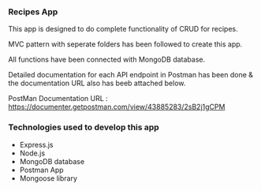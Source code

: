 ### Recipes App
This app is designed to do complete functionality of CRUD for recipes.

MVC pattern with seperate folders has been followed to create this app.

All functions have been connected with MongoDB database. 

Detailed documentation for each API endpoint in Postman has been done & the documentation URL also has beeb attached below.

PostMan Documentation URL : https://documenter.getpostman.com/view/43885283/2sB2j1gCPM

### Technologies used to develop this app
- Express.js
- Node.js
- MongoDB database
- Postman App
- Mongoose library
